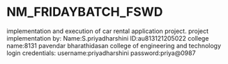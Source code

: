 # NM_FRIDAYBATCH_FSWD
implementation and execution of car rental application project.
project implementation by:
Name:S.priyadharshini
ID:au813121205022
college name:8131 pavendar bharathidasan college of engineering and technology
login credentials:
username:priyadharshini
password:priya@0987
